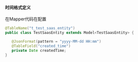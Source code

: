 #### 时间格式定义
在Mapper代码在配置

```java
@TableName("t_test_saas_entity")
public class TestSaasEntity extends Model<TestSaasEntity> {

   @JsonFormat(pattern = "yyyy-MM-dd HH:mm")
   @TableField("created_time")
   private Date createdTime;
}
```
